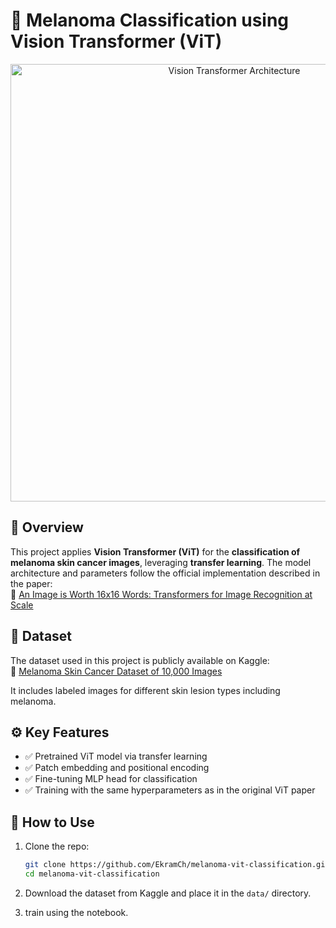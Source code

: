 
# 🧠 Melanoma Classification using Vision Transformer (ViT)

<p align="center">
  <img src="95936ad4-a2b4-4fd0-b249-85298fd0b000.png" alt="Vision Transformer Architecture" width="700"/>
</p>

## 📌 Overview

This project applies **Vision Transformer (ViT)** for the **classification of melanoma skin cancer images**, leveraging **transfer learning**. The model architecture and parameters follow the official implementation described in the paper:  
📄 [An Image is Worth 16x16 Words: Transformers for Image Recognition at Scale](https://arxiv.org/pdf/2010.11929)

## 📂 Dataset

The dataset used in this project is publicly available on Kaggle:  
🔗 [Melanoma Skin Cancer Dataset of 10,000 Images](https://www.kaggle.com/datasets/hasnainjaved/melanoma-skin-cancer-dataset-of-10000-images)

It includes labeled images for different skin lesion types including melanoma.

## ⚙️ Key Features

- ✅ Pretrained ViT model via transfer learning  
- ✅ Patch embedding and positional encoding  
- ✅ Fine-tuning MLP head for classification  
- ✅ Training with the same hyperparameters as in the original ViT paper

## 🚀 How to Use

1. Clone the repo:
   ```bash
   git clone https://github.com/EkramCh/melanoma-vit-classification.git
   cd melanoma-vit-classification
   ```

2. Download the dataset from Kaggle and place it in the `data/` directory.

3. train using the notebook.
